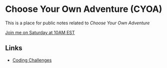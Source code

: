 # Choose Your Own Adventure (CYOA)

This is a place for public notes related to *Choose Your Own Adventure*

[Join me on Saturday at 10AM EST](https://discord.gg/8qbsM4U9YX?event=1335286628041752627)

## Links

- [Coding Challenges](https://github.com/mwwhited/CodingChallenges/)
